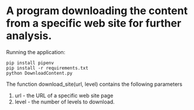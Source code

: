 # A program downloading the content from a specific web site for further analysis.

Running the application:

```
pip install pipenv
pip install -r requirements.txt
python DownloadContent.py
```

The function download_site(url, level) contains the following parameters

1. url - the URL of a specific web site page 
2. level - the number of levels to download. 
